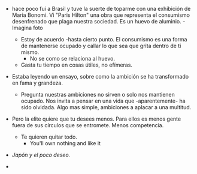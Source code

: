 - hace poco fui a Brasil y tuve la suerte de toparme con una exhibición de Maria Bonomi. Vi "Paris Hilton" una obra que representa el consumismo desenfrenado que plaga nuestra sociedad.  Es un huevo de aluminio. 
		- Imagina foto
	- Estoy de acuerdo -hasta cierto punto. El consumismo es una forma de mantenerse ocupado y callar lo que sea que grita dentro de ti mismo.
		- No se como se relaciona al huevo.
	- Gasta tu tiempo en cosas útiles, no efímeras.

- Estaba leyendo un ensayo, sobre como la ambición se ha transformado en fama y grandeza. 
	- Pregunta nuestras ambiciones no sirven o solo nos mantienen ocupado. Nos invita a pensar en una vida que -aparentemente- ha sido olvidada. Algo mas simple, ambiciones a aplacar a una multitud.

- Pero la elite quiere que tu desees menos. Para ellos es menos gente fuera de sus círculos que se entromete. Menos competencia. 
	- Te quieren quitar todo. 
		- You'll own nothing and like it
- *Japón y el poco deseo.* 
- 